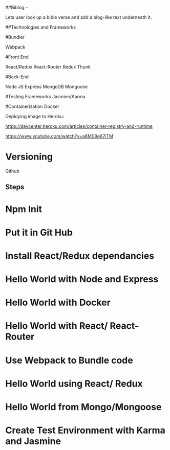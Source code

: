 
##Biblog - 

  Lets user look up a bible verse and add a blog-like text underneath it.
  
##Technologies and Frameworks 


#Bundler

Webpack

#Front End  
  
React/Redux
React-Router 
Redux Thunk 

#Back-End

Node JS
Express
MongoDB
Mongoose

#Testing Frameworks
Jasmine/Karma 

#Containerization
Docker

Deploying image to Heroku:

https://devcenter.heroku.com/articles/container-registry-and-runtime

https://www.youtube.com/watch?v=a8M08e67iTM


# Versioning 
Github 



## Steps 

# Npm Init 

# Put it in Git Hub

# Install React/Redux dependancies 

# Hello World with Node and Express

# Hello World with Docker 

# Hello World with React/ React-Router
 
# Use Webpack to Bundle code
 
# Hello World using React/ Redux

# Hello World from Mongo/Mongoose

# Create Test Environment with Karma and Jasmine 


